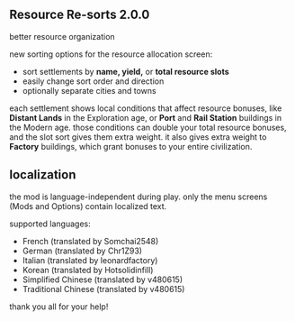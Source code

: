 ## Resource Re-sorts 2.0.0
better resource organization

new sorting options for the resource allocation screen:
- sort settlements by **name, yield,** or **total resource slots**
- easily change sort order and direction
- optionally separate cities and towns

each settlement shows local conditions that affect resource bonuses,
like **Distant Lands** in the Exploration age, or **Port** and **Rail
Station** buildings in the Modern age.  those conditions can double your
total resource bonuses, and the slot sort gives them extra weight.  it
also gives extra weight to **Factory** buildings, which grant bonuses to
your entire civilization.

## localization
the mod is language-independent during play.
only the menu screens (Mods and Options) contain localized text.

supported languages:

- French (translated by Somchai2548)
- German (translated by Chr1Z93)
- Italian (translated by leonardfactory)
- Korean (translated by Hotsolidinfill)
- Simplified Chinese (translated by v480615)
- Traditional Chinese (translated by v480615)

thank you all for your help!
